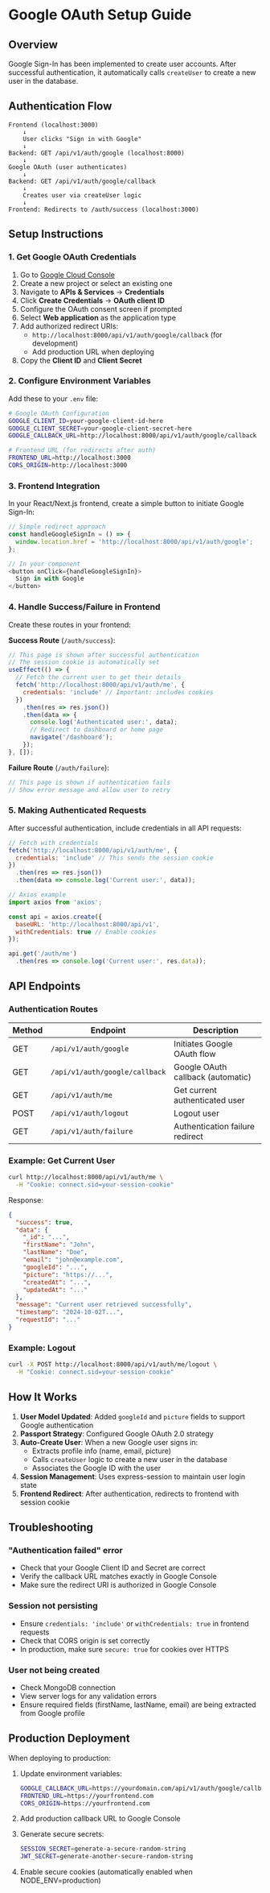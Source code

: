 # Google OAuth Setup Guide

## Overview

Google Sign-In has been implemented to create user accounts. After successful authentication, it automatically calls `createUser` to create a new user in the database.

## Authentication Flow

```
Frontend (localhost:3000)
    ↓
    User clicks "Sign in with Google"
    ↓
Backend: GET /api/v1/auth/google (localhost:8000)
    ↓
Google OAuth (user authenticates)
    ↓
Backend: GET /api/v1/auth/google/callback
    ↓
    Creates user via createUser logic
    ↓
Frontend: Redirects to /auth/success (localhost:3000)
```

## Setup Instructions

### 1. Get Google OAuth Credentials

1. Go to [Google Cloud Console](https://console.cloud.google.com/)
2. Create a new project or select an existing one
3. Navigate to **APIs & Services** → **Credentials**
4. Click **Create Credentials** → **OAuth client ID**
5. Configure the OAuth consent screen if prompted
6. Select **Web application** as the application type
7. Add authorized redirect URIs:
   - `http://localhost:8000/api/v1/auth/google/callback` (for development)
   - Add production URL when deploying
8. Copy the **Client ID** and **Client Secret**

### 2. Configure Environment Variables

Add these to your `.env` file:

```bash
# Google OAuth Configuration
GOOGLE_CLIENT_ID=your-google-client-id-here
GOOGLE_CLIENT_SECRET=your-google-client-secret-here
GOOGLE_CALLBACK_URL=http://localhost:8000/api/v1/auth/google/callback

# Frontend URL (for redirects after auth)
FRONTEND_URL=http://localhost:3000
CORS_ORIGIN=http://localhost:3000
```

### 3. Frontend Integration

In your React/Next.js frontend, create a simple button to initiate Google Sign-In:

```javascript
// Simple redirect approach
const handleGoogleSignIn = () => {
  window.location.href = 'http://localhost:8000/api/v1/auth/google';
};

// In your component
<button onClick={handleGoogleSignIn}>
  Sign in with Google
</button>
```

### 4. Handle Success/Failure in Frontend

Create these routes in your frontend:

**Success Route** (`/auth/success`):
```javascript
// This page is shown after successful authentication
// The session cookie is automatically set
useEffect(() => {
  // Fetch the current user to get their details
  fetch('http://localhost:8000/api/v1/auth/me', {
    credentials: 'include' // Important: includes cookies
  })
    .then(res => res.json())
    .then(data => {
      console.log('Authenticated user:', data);
      // Redirect to dashboard or home page
      navigate('/dashboard');
    });
}, []);
```

**Failure Route** (`/auth/failure`):
```javascript
// This page is shown if authentication fails
// Show error message and allow user to retry
```

### 5. Making Authenticated Requests

After successful authentication, include credentials in all API requests:

```javascript
// Fetch with credentials
fetch('http://localhost:8000/api/v1/auth/me', {
  credentials: 'include' // This sends the session cookie
})
  .then(res => res.json())
  .then(data => console.log('Current user:', data));

// Axios example
import axios from 'axios';

const api = axios.create({
  baseURL: 'http://localhost:8000/api/v1',
  withCredentials: true // Enable cookies
});

api.get('/auth/me')
  .then(res => console.log('Current user:', res.data));
```

## API Endpoints

### Authentication Routes

| Method | Endpoint | Description |
|--------|----------|-------------|
| GET | `/api/v1/auth/google` | Initiates Google OAuth flow |
| GET | `/api/v1/auth/google/callback` | Google OAuth callback (automatic) |
| GET | `/api/v1/auth/me` | Get current authenticated user |
| POST | `/api/v1/auth/logout` | Logout user |
| GET | `/api/v1/auth/failure` | Authentication failure redirect |

### Example: Get Current User

```bash
curl http://localhost:8000/api/v1/auth/me \
  -H "Cookie: connect.sid=your-session-cookie"
```

Response:
```json
{
  "success": true,
  "data": {
    "_id": "...",
    "firstName": "John",
    "lastName": "Doe",
    "email": "john@example.com",
    "googleId": "...",
    "picture": "https://...",
    "createdAt": "...",
    "updatedAt": "..."
  },
  "message": "Current user retrieved successfully",
  "timestamp": "2024-10-02T...",
  "requestId": "..."
}
```

### Example: Logout

```bash
curl -X POST http://localhost:8000/api/v1/auth/me/logout \
  -H "Cookie: connect.sid=your-session-cookie"
```

## How It Works

1. **User Model Updated**: Added `googleId` and `picture` fields to support Google authentication
2. **Passport Strategy**: Configured Google OAuth 2.0 strategy
3. **Auto-Create User**: When a new Google user signs in:
   - Extracts profile info (name, email, picture)
   - Calls `createUser` logic to create a new user in the database
   - Associates the Google ID with the user
4. **Session Management**: Uses express-session to maintain user login state
5. **Frontend Redirect**: After authentication, redirects to frontend with session cookie

## Troubleshooting

### "Authentication failed" error
- Check that your Google Client ID and Secret are correct
- Verify the callback URL matches exactly in Google Console
- Make sure the redirect URI is authorized in Google Console

### Session not persisting
- Ensure `credentials: 'include'` or `withCredentials: true` in frontend requests
- Check that CORS origin is set correctly
- In production, make sure `secure: true` for cookies over HTTPS

### User not being created
- Check MongoDB connection
- View server logs for any validation errors
- Ensure required fields (firstName, lastName, email) are being extracted from Google profile

## Production Deployment

When deploying to production:

1. Update environment variables:
   ```bash
   GOOGLE_CALLBACK_URL=https://yourdomain.com/api/v1/auth/google/callback
   FRONTEND_URL=https://yourfrontend.com
   CORS_ORIGIN=https://yourfrontend.com
   ```

2. Add production callback URL to Google Console

3. Generate secure secrets:
   ```bash
   SESSION_SECRET=generate-a-secure-random-string
   JWT_SECRET=generate-another-secure-random-string
   ```

4. Enable secure cookies (automatically enabled when NODE_ENV=production)

